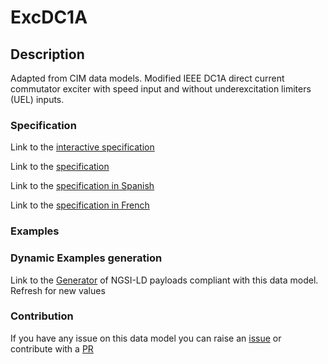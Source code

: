 # ExcDC1A

## Description 

Adapted from CIM data models. Modified IEEE DC1A direct current commutator exciter with speed input and without underexcitation limiters (UEL) inputs.
### Specification

Link to the [interactive specification](https://swagger.lab.fiware.org/?url=https://smart-data-models.github.io/dataModel.EnergyCIM/ExcDC1A/swagger.yaml)

Link to the [specification](https://smart-data-models.github.io/dataModel.EnergyCIM/ExcDC1A/doc/spec.md)

Link to the [specification in Spanish](https://smart-data-models.github.io/dataModel.EnergyCIM/ExcDC1A/doc/spec_ES.md)

Link to the [specification in French](https://smart-data-models.github.io/dataModel.EnergyCIM/ExcDC1A/doc/spec_FR.md)
### Examples
### Dynamic Examples generation

Link to the [Generator](https://smartdatamodels.org/extra/ngsi-ld_generator_v0.91.php?schemaUrl=https://raw.githubusercontent.com/smart-data-models/dataModel.EnergyCIM/master/ExcDC1A/schema.json&email=info@smartdatamodels.org) of NGSI-LD payloads compliant with this data model. Refresh for new values
### Contribution

 If you have any issue on this data model you can raise an [issue](https://github.com/smart-data-models/dataModel.EnergyCIM/issues)  or contribute with a [PR](https://github.com/smart-data-models/dataModel.EnergyCIM/pulls)